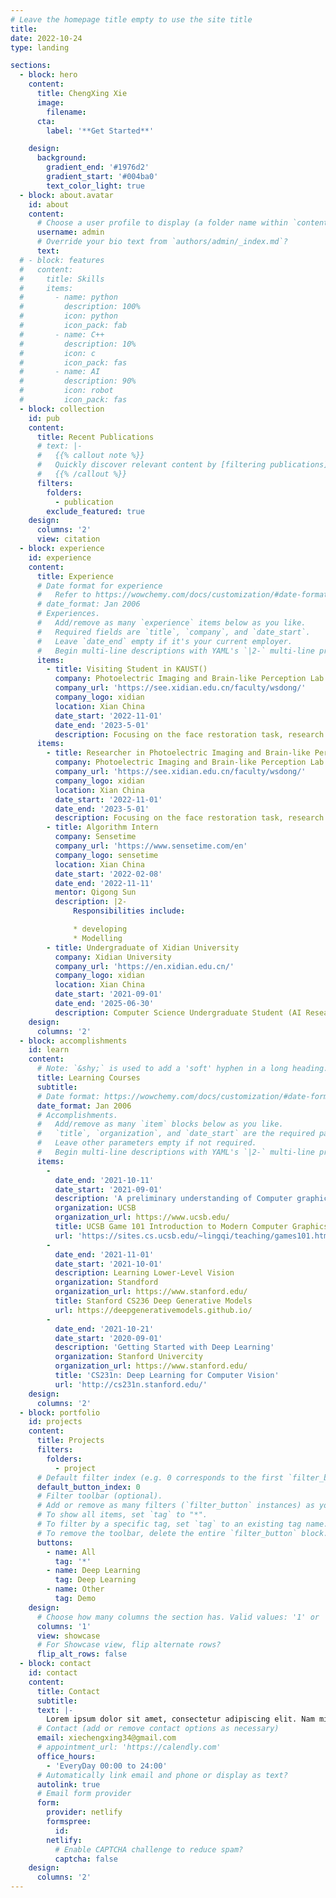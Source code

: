 ```yaml
---
# Leave the homepage title empty to use the site title
title:
date: 2022-10-24
type: landing

sections:
  - block: hero
    content:
      title: ChengXing Xie
      image:
        filename: 
      cta:
        label: '**Get Started**'

    design:
      background:
        gradient_end: '#1976d2'
        gradient_start: '#004ba0'
        text_color_light: true
  - block: about.avatar
    id: about
    content:
      # Choose a user profile to display (a folder name within `content/authors/`)
      username: admin
      # Override your bio text from `authors/admin/_index.md`?
      text:
  # - block: features
  #   content:
  #     title: Skills
  #     items:
  #       - name: python
  #         description: 100%
  #         icon: python
  #         icon_pack: fab
  #       - name: C++
  #         description: 10%
  #         icon: c
  #         icon_pack: fas
  #       - name: AI
  #         description: 90%
  #         icon: robot
  #         icon_pack: fas
  - block: collection
    id: pub
    content:
      title: Recent Publications
      # text: |-
      #   {{% callout note %}}
      #   Quickly discover relevant content by [filtering publications](./publication/).
      #   {{% /callout %}}
      filters:
        folders:
          - publication
        exclude_featured: true
    design:
      columns: '2'
      view: citation
  - block: experience
    id: experience
    content:
      title: Experience
      # Date format for experience
      #   Refer to https://wowchemy.com/docs/customization/#date-format
      # date_format: Jan 2006
      # Experiences.
      #   Add/remove as many `experience` items below as you like.
      #   Required fields are `title`, `company`, and `date_start`.
      #   Leave `date_end` empty if it's your current employer.
      #   Begin multi-line descriptions with YAML's `|2-` multi-line prefix.
      items:
        - title: Visiting Student in KAUST()
          company: Photoelectric Imaging and Brain-like Perception Lab
          company_url: 'https://see.xidian.edu.cn/faculty/wsdong/'
          company_logo: xidian
          location: Xian China
          date_start: '2022-11-01'
          date_end: '2023-5-01'
          description: Focusing on the face restoration task, research results have been published in CVPRW (MULA).
      items:
        - title: Researcher in Photoelectric Imaging and Brain-like Perception Lab(Adivsor Weisheng Dong)
          company: Photoelectric Imaging and Brain-like Perception Lab
          company_url: 'https://see.xidian.edu.cn/faculty/wsdong/'
          company_logo: xidian
          location: Xian China
          date_start: '2022-11-01'
          date_end: '2023-5-01'
          description: Focusing on the face restoration task, research results have been published in CVPRW (MULA).
        - title: Algorithm Intern
          company: Sensetime
          company_url: 'https://www.sensetime.com/en'
          company_logo: sensetime
          location: Xian China
          date_start: '2022-02-08'
          date_end: '2022-11-11'
          mentor: Qigong Sun
          description: |2-
              Responsibilities include:

              * developing
              * Modelling
        - title: Undergraduate of Xidian University
          company: Xidian University
          company_url: 'https://en.xidian.edu.cn/'
          company_logo: xidian
          location: Xian China
          date_start: '2021-09-01'
          date_end: '2025-06-30'
          description: Computer Science Undergraduate Student (AI Researcher)
    design:
      columns: '2'
  - block: accomplishments
    id: learn
    content:
      # Note: `&shy;` is used to add a 'soft' hyphen in a long heading.
      title: Learning Courses
      subtitle:
      # Date format: https://wowchemy.com/docs/customization/#date-format
      date_format: Jan 2006
      # Accomplishments.
      #   Add/remove as many `item` blocks below as you like.
      #   `title`, `organization`, and `date_start` are the required parameters.
      #   Leave other parameters empty if not required.
      #   Begin multi-line descriptions with YAML's `|2-` multi-line prefix.
      items:
        - 
          date_end: '2021-10-11'
          date_start: '2021-09-01'
          description: 'A preliminary understanding of Computer graphics'
          organization: UCSB
          organization_url: https://www.ucsb.edu/
          title: UCSB Game 101 Introduction to Modern Computer Graphics
          url: 'https://sites.cs.ucsb.edu/~lingqi/teaching/games101.html'
        - 
          date_end: '2021-11-01'
          date_start: '2021-10-01'
          description: Learning Lower-Level Vision
          organization: Standford
          organization_url: https://www.stanford.edu/
          title: Stanford CS236 Deep Generative Models
          url: https://deepgenerativemodels.github.io/
        - 
          date_end: '2021-10-21'
          date_start: '2020-09-01'
          description: 'Getting Started with Deep Learning'
          organization: Stanford Univercity
          organization_url: https://www.stanford.edu/
          title: 'CS231n: Deep Learning for Computer Vision'
          url: 'http://cs231n.stanford.edu/'
    design:
      columns: '2'
  - block: portfolio
    id: projects
    content:
      title: Projects
      filters:
        folders:
          - project
      # Default filter index (e.g. 0 corresponds to the first `filter_button` instance below).
      default_button_index: 0
      # Filter toolbar (optional).
      # Add or remove as many filters (`filter_button` instances) as you like.
      # To show all items, set `tag` to "*".
      # To filter by a specific tag, set `tag` to an existing tag name.
      # To remove the toolbar, delete the entire `filter_button` block.
      buttons:
        - name: All
          tag: '*'
        - name: Deep Learning
          tag: Deep Learning
        - name: Other
          tag: Demo
    design:
      # Choose how many columns the section has. Valid values: '1' or '2'.
      columns: '1'
      view: showcase
      # For Showcase view, flip alternate rows?
      flip_alt_rows: false
  - block: contact
    id: contact
    content:
      title: Contact
      subtitle:
      text: |-
        Lorem ipsum dolor sit amet, consectetur adipiscing elit. Nam mi diam, venenatis ut magna et, vehicula efficitur enim.
      # Contact (add or remove contact options as necessary)
      email: xiechengxing34@gmail.com
      # appointment_url: 'https://calendly.com'
      office_hours:
        - 'EveryDay 00:00 to 24:00'
      # Automatically link email and phone or display as text?
      autolink: true
      # Email form provider
      form:
        provider: netlify
        formspree:
          id:
        netlify:
          # Enable CAPTCHA challenge to reduce spam?
          captcha: false
    design:
      columns: '2'
---
```

